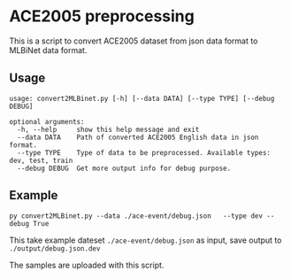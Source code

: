 # ACE2005 preprocessing

This is a script to convert ACE2005 dataset from json data format to MLBiNet data
format.

## Usage

```shell
usage: convert2MLBinet.py [-h] [--data DATA] [--type TYPE] [--debug DEBUG]

optional arguments:
  -h, --help     show this help message and exit
  --data DATA    Path of converted ACE2005 English data in json format.
  --type TYPE    Type of data to be preprocessed. Available types: dev, test, train
  --debug DEBUG  Get more output info for debug purpose.
```

## Example

```shell
py convert2MLBinet.py --data ./ace-event/debug.json   --type dev --debug True
```

This take example dateset `./ace-event/debug.json` as input, save output to
`./output/debug.json.dev`

The samples are uploaded with this script.
